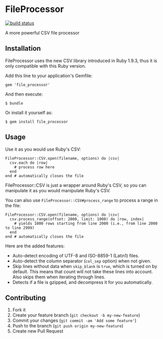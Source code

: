 # FileProcessor

[![build status][1]][2]

[1]: https://travis-ci.org/dtmtec/file_processor.png
[2]: http://travis-ci.org/dtmtec/file_processor

A more powerful CSV file processor

## Installation

FileProcessor uses the new CSV library introduced in Ruby 1.9.3, thus it is only compatible with this Ruby version.

Add this line to your application's Gemfile:

    gem 'file_processor'

And then execute:

    $ bundle

Or install it yourself as:

    $ gem install file_processor

## Usage

Use it as you would use Ruby's CSV:

    FileProcessor::CSV.open(filename, options) do |csv|
      csv.each do |row|
        # process row here
      end
    end # automatically closes the file

FileProcessor::CSV is just a wrapper around Ruby's CSV, so you can manipulate it as you would manipulate Ruby's CSV.

You can also use `FileProcessor::CSV#process_range` to process a range in the file:

    FileProcessor::CSV.open(filename, options) do |csv|
      csv.process_range(offset: 2000, limit: 1000) do |row, index|
        # yields 1000 rows starting from line 2000 (i.e., from line 2000 to line 2999)
      end
    end # automatically closes the file

Here are the added features:

* Auto-detect encoding of UTF-8 and ISO-8859-1 (Latin1) files.
* Auto-detect the column separator (`col_sep` option) when not given.
* Skip lines without data when `skip_blank` is `true`, which is turned on by default. This means that count will not take these lines into account. Also skips them when iterating through lines.
* Detects if a file is gzipped, and decompress it for you automatically.

## Contributing

1. Fork it
2. Create your feature branch (`git checkout -b my-new-feature`)
3. Commit your changes (`git commit -am 'Add some feature'`)
4. Push to the branch (`git push origin my-new-feature`)
5. Create new Pull Request
